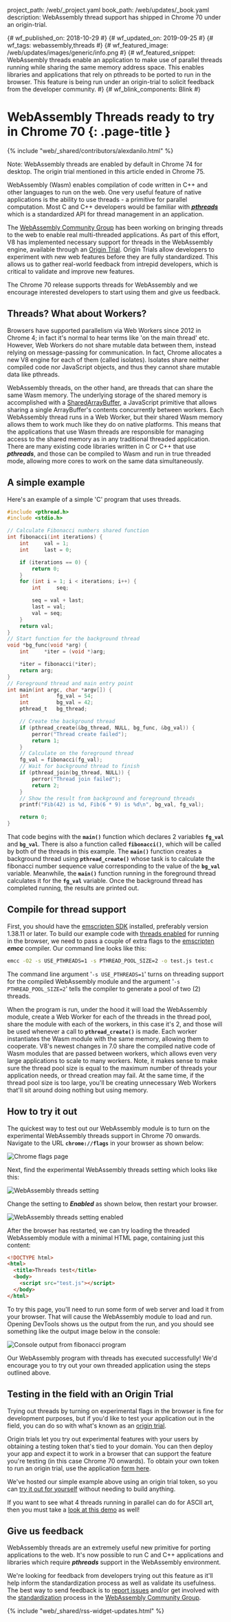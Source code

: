 project_path: /web/_project.yaml
book_path: /web/updates/_book.yaml
description: WebAssembly thread support has shipped in Chrome 70 under an origin-trial.

{# wf_published_on: 2018-10-29 #}
{# wf_updated_on: 2019-09-25 #}
{# wf_tags: webassembly,threads #}
{# wf_featured_image: /web/updates/images/generic/info.png #}
{# wf_featured_snippet: WebAssembly threads enable an application to make use of parallel threads running while sharing the same memory address space. This enables libraries and applications that rely on pthreads to be ported to run in the browser. This feature is being run under an origin-trial to solicit feedback from the developer community. #}
{# wf_blink_components: Blink #}

# WebAssembly Threads ready to try in Chrome 70 {: .page-title }

{% include "web/_shared/contributors/alexdanilo.html" %}

Note: WebAssembly threads are enabled by default in Chrome 74 for desktop.
The origin trial mentioned in this article ended in Chrome 75.

WebAssembly (Wasm) enables compilation of code written in C++ and other
languages to run on the web. One very useful feature of native applications
is the ability to use threads - a primitive for parallel computation. Most C
and C++ developers would be familiar with
**[_pthreads_](https://en.wikipedia.org/wiki/POSIX_Threads)** which is a
standardized API for thread management in an application.

The [WebAssembly Community Group](https://www.w3.org/community/webassembly/) has
been working on bringing threads to the web to enable real multi-threaded
applications. As part of this effort, V8 has implemented necessary support for
threads in the WebAssembly engine, available through an
[Origin Trial](https://github.com/GoogleChrome/OriginTrials). Origin Trials
allow developers to experiment with new web features before they are fully
standardized. This allows us to gather real-world feedback from intrepid
developers, which is critical to validate and improve new features.

The Chrome 70 release supports threads for WebAssembly and we encourage
interested developers to start using them and give us feedback.

## Threads? What about Workers?

Browsers have supported parallelism via Web Workers since 2012 in Chrome 4; in
fact it's normal to hear terms like 'on the main thread' etc. However, Web
Workers do not share mutable data between them, instead relying on
message-passing for communication. In fact, Chrome allocates a new V8 engine
for each of them (called isolates). Isolates share neither compiled code nor
JavaScript objects, and thus they cannot share mutable data like pthreads.

WebAssembly threads, on the other hand, are threads that can share the same Wasm
memory. The underlying storage of the shared memory is accomplished with a
[SharedArrayBuffer](https://developer.mozilla.org/en-US/docs/Web/JavaScript/Reference/Global_Objects/SharedArrayBuffer),
a JavaScript primitive that allows sharing a single ArrayBuffer's contents
concurrently between workers. Each WebAssembly thread runs in a Web Worker, but
their shared Wasm memory allows them to work much like they do on native
platforms. This means that the applications that use Wasm threads are
responsible for managing access to the shared memory as in any traditional
threaded application. There are many existing code libraries written in C or C++
that use **_pthreads_**, and those can be compiled to Wasm and run in true
threaded mode, allowing more cores to work on the same data simultaneously. 

## A simple example

Here's an example of a simple 'C' program that uses threads.

```c
#include <pthread.h>
#include <stdio.h>

// Calculate Fibonacci numbers shared function
int fibonacci(int iterations) {
    int     val = 1;
    int     last = 0;

    if (iterations == 0) {
        return 0;
    }
    for (int i = 1; i < iterations; i++) {
        int     seq;

        seq = val + last;
        last = val;
        val = seq;
    }
    return val;
}
// Start function for the background thread
void *bg_func(void *arg) {
    int     *iter = (void *)arg;

    *iter = fibonacci(*iter);
    return arg;
}
// Foreground thread and main entry point
int main(int argc, char *argv[]) {
    int         fg_val = 54;
    int         bg_val = 42;
    pthread_t   bg_thread;

    // Create the background thread
    if (pthread_create(&bg_thread, NULL, bg_func, &bg_val)) {
        perror("Thread create failed");
        return 1;
    }
    // Calculate on the foreground thread
    fg_val = fibonacci(fg_val);
    // Wait for background thread to finish
    if (pthread_join(bg_thread, NULL)) {
        perror("Thread join failed");
        return 2;
    }
    // Show the result from background and foreground threads
    printf("Fib(42) is %d, Fib(6 * 9) is %d\n", bg_val, fg_val);

    return 0;
}
```

That code begins with the **<code>main()</code>** function which declares 2
variables <strong><code>fg_val</code></strong> and
<strong><code>bg_val</code></strong>. There is also a function called
<strong><code>fibonacci()</code></strong>, which will be called by both of the
threads in this example. The <strong><code>main()</code></strong> function
creates a background thread using <strong><code>pthread_create()</code></strong>
whose task is to calculate the fibonacci number sequence value corresponding to
the value of the <strong><code>bg_val</code></strong> variable. Meanwhile, the
<strong><code>main()</code></strong> function running in the foreground thread
calculates it for the <strong><code>fg_val</code></strong> variable. Once the
background thread has completed running, the results are printed out.

## Compile for thread support

First, you should have the [emscripten SDK](https://github.com/juj/emsdk)
installed, preferably version 1.38.11 or later. To build our example code with
[threads enabled](https://kripken.github.io/emscripten-site/docs/porting/pthreads.html)
for running in the browser, we need to pass a couple of extra flags to the
[emscripten](http://kripken.github.io/emscripten-site/) **_emcc_** compiler. Our
command line looks like this:

```bash
emcc -O2 -s USE_PTHREADS=1 -s PTHREAD_POOL_SIZE=2 -o test.js test.c
```

The command line argument '`-s USE_PTHREADS=1`' turns on threading support for
the compiled WebAssembly module and the argument '`-s PTHREAD_POOL_SIZE=2`'
tells the compiler to generate a pool of two (2) threads.

When the program is run, under the hood it will load the WebAssembly module,
create a Web Worker for each of the threads in the thread pool, share the module
with each of the workers, in this case it's 2, and those will be used whenever a
call to **<code>pthread_create()</code>** is made. Each worker instantiates the
Wasm module with the same memory, allowing them to cooperate. V8's newest
changes in 7.0 share the compiled native code of Wasm modules that are passed
between workers, which allows even very large applications to scale to many
workers. Note, it makes sense to make sure the thread pool size is equal to the
maximum number of threads your application needs, or thread creation may fail.
At the same time, if the thread pool size is too large, you'll be creating
unnecessary Web Workers that'll sit around doing nothing but using memory.

## How to try it out

The quickest way to test out our WebAssembly module is to turn on the
experimental WebAssembly threads support in Chrome 70 onwards. Navigate to the
URL **<code>chrome://flags</code>** in your browser as shown below:

<img src="/web/updates/images/2018/10/WasmThreads1.png" alt="Chrome flags page">

Next, find the experimental WebAssembly threads setting which looks like this:

<img src="/web/updates/images/2018/10/WasmThreads2.png"
     alt="WebAssembly threads setting">

Change the setting to **_Enabled_** as shown below, then restart your browser.

<img src="/web/updates/images/2018/10/WasmThreads3.png"
     alt="WebAssembly threads setting enabled">

After the browser has restarted, we can try loading the threaded WebAssembly
module with a minimal HTML page, containing just this content:

```html
<!DOCTYPE html>
<html>
  <title>Threads test</title>
  <body>
    <script src="test.js"></script>
  </body>
</html>
```

To try this page, you'll need to run some form of web server and load it from
your browser. That will cause the WebAssembly module to load and run. Opening
DevTools shows us the output from the run, and you should see something like the
output image below in the console:

<img src="/web/updates/images/2018/10/WasmThreads4.png"
     alt="Console output from fibonacci program">

Our WebAssembly program with threads has executed successfully! We'd encourage
you to try out your own threaded application using the steps outlined above.

## Testing in the field with an Origin Trial

Trying out threads by turning on experimental flags in the browser is fine for
development purposes, but if you'd like to test your application out in the
field, you can do so with what's known as an
[origin trial](https://github.com/GoogleChrome/OriginTrials/blob/gh-pages/developer-guide.md).

Origin trials let you try out experimental features with your users by obtaining
a testing token that's tied to your domain. You can then deploy your app and
expect it to work in a browser that can support the feature you're testing (in
this case Chrome 70 onwards). To obtain your own token to run an origin trial,
use the application
[form here](https://docs.google.com/forms/d/e/1FAIpQLSfO0_ptFl8r8G0UFhT0xhV17eabG-erUWBDiKSRDTqEZ_9ULQ/viewform).

We've hosted our simple example above using an origin trial token, so you can
[try it out for yourself](https://alex-wasm.appspot.com/threads/index.html)
without needing to build anything.

If you want to see what 4 threads running in parallel can do for ASCII art, then
you must take a
[look at this demo](https://alex-wasm.appspot.com/threads/pthread.html) as well!

## Give us feedback

WebAssembly threads are an extremely useful new primitive for porting
applications to the web. It's now possible to run C and C++ applications and
libraries which require **_pthreads_** support in the WebAssembly environment.

We're looking for feedback from developers trying out this feature as it'll help
inform the standardization process as well as validate its usefulness. The best
way to send feedback is to
[report issues](https://bugs.chromium.org/p/chromium/issues/list) and/or get
involved with the [standardization](https://github.com/WebAssembly/threads)
process in the
[WebAssembly Community Group](https://www.w3.org/community/webassembly/).

{% include "web/_shared/rss-widget-updates.html" %}

